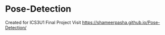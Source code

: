 # Pose-Detection
Created for ICS3U1 Final Project
Visit https://shameerpasha.github.io/Pose-Detection/
